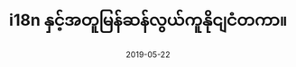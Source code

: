 ---
title: "i18n နှင့်အတူမြန်ဆန်လွယ်ကူနိုငျငံတကာ။"
tags: [i18n, gatsby, github, netlify]
date: 2019-05-22
path: blog/bur/i18n
cover: ./preview.png
excerpt: ာသာစကားမျိုးစုံအတွက်ဘလော့ဂ်ထုတ်ဝေရန်တစ်ဦးကပျော်စရာနည်းလမ်းဖြစ်သည်။
---